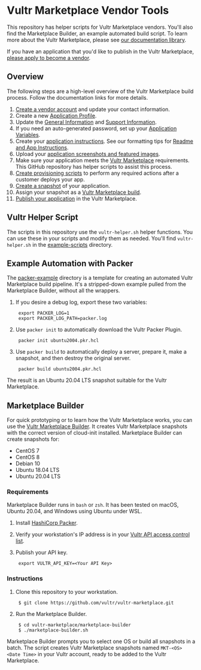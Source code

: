 # Vultr Marketplace Vendor Tools

This repository has helper scripts for Vultr Marketplace vendors. You'll also find the Marketplace Builder, an example automated build script. To learn more about the Vultr Marketplace, please see [our documentation library](https://www.vultr.com/docs/vultr-marketplace).

If you have an application that you'd like to publish in the Vultr Marketplace, [please apply to become a vendor](https://www.vultr.com/marketplace/become-a-verified-vendor/).

## Overview

The following steps are a high-level overview of the Vultr Marketplace build process. Follow the documentation links for more details.

1. [Create a vendor account](https://www.vultr.com/docs/marketplace-vendor-settings) and update your contact information.
1. Create a new [Application Profile](https://www.vultr.com/docs/marketplace-applications).
1. Update the [General Information](https://www.vultr.com/docs/vultr-marketplace-general-information) and [Support Information](https://www.vultr.com/docs/vultr-marketplace-support-information).
1. If you need an auto-generated password, set up your [Application Variables](https://www.vultr.com/docs/vultr-marketplace-application-variables).
1. Create your [application instructions](https://www.vultr.com/docs/vultr-marketplace-application-instructions). See our formatting tips for [Readme and App Instructions](https://www.vultr.com/docs/vultr-marketplace-tips-for-readme-and-app-instructions).
1. Upload your [application screenshots and featured images](https://www.vultr.com/docs/vultr-marketplace-gallery).
1. Make sure your application meets the [Vultr Marketplace](https://www.vultr.com/docs/vultr-marketplace-requirements) requirements. This GitHub repository has helper scripts to assist this process.
1. [Create provisioning scripts](https://www.vultr.com/docs/vultr-marketplace-variables-and-provisioning-scripts) to perform any required actions after a customer deploys your app.
1. [Create a snapshot](https://www.vultr.com/docs/vultr-marketplace-snapshots) of your application.
1. Assign your snapshot as a [Vultr Marketplace build](https://www.vultr.com/docs/vultr-marketplace-builds).
1. [Publish your application](https://www.vultr.com/docs/vultr-marketplace-publication-settings) in the Vultr Marketplace.

## Vultr Helper Script

The scripts in this repository use the `vultr-helper.sh` helper functions. You can use these in your scripts and modify them as needed. You'll find `vultr-helper.sh` in the [example-scripts](/example-scripts) directory.

## Example Automation with Packer

The [packer-example](/packer-example) directory is a template for creating an automated Vultr Marketplace build pipeline. It's a stripped-down example pulled from the Marketplace Builder, without all the wrappers.

1. If you desire a debug log, export these two variables:

        export PACKER_LOG=1
        export PACKER_LOG_PATH=packer.log

1. Use `packer init` to automatically download the Vultr Packer Plugin.

        packer init ubuntu2004.pkr.hcl

1. Use `packer build` to automatically deploy a server, prepare it, make a snapshot, and then destroy the original server.

        packer build ubuntu2004.pkr.hcl

The result is an Ubuntu 20.04 LTS snapshot suitable for the Vultr Marketplace.

## Marketplace Builder

For quick prototyping or to learn how the Vultr Marketplace works, you can use the [Vultr Marketplace Builder](/marketplace-builder). It creates Vultr Marketplace snapshots with the correct version of cloud-init installed. Marketplace Builder can create snapshots for:

* CentOS 7
* CentOS 8
* Debian 10
* Ubuntu 18.04 LTS
* Ubuntu 20.04 LTS

### Requirements

Marketplace Builder runs in `bash` or `zsh`. It has been tested on macOS, Ubuntu 20.04, and Windows using Ubuntu under WSL.

1. Install [HashiCorp Packer](https://learn.hashicorp.com/tutorials/packer/get-started-install-cli).
1. Verify your workstation's IP address is in your [Vultr API access control list](https://my.vultr.com/settings/#settingsapi).
1. Publish your API key.

        export VULTR_API_KEY=<Your API Key>

### Instructions

1. Clone this repository to your workstation.

        $ git clone https://github.com/vultr/vultr-marketplace.git

1. Run the Marketplace Builder.

        $ cd vultr-marketplace/marketplace-builder
        $ ./marketplace-builder.sh

Marketplace Builder prompts you to select one OS or build all snapshots in a batch. The script creates Vultr Marketplace snapshots named `MKT-<OS> <Date Time>` in your Vultr account, ready to be added to the Vultr Marketplace.
